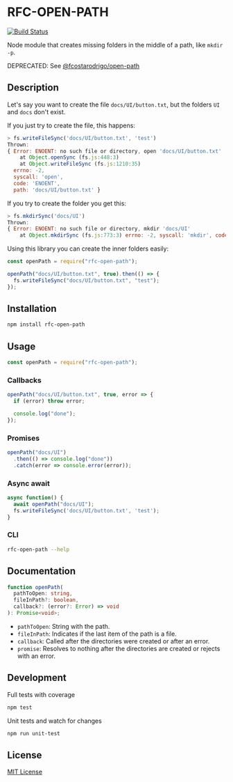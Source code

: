 # RFC-OPEN-PATH

[![Build Status](https://travis-ci.org/fcostarodrigo/rfc-open-path.svg?branch=master)](https://travis-ci.org/fcostarodrigo/rfc-open-path)

Node module that creates missing folders in the middle of a path, like `mkdir -p`.

DEPRECATED: See [@fcostarodrigo/open-path](https://www.npmjs.com/package/@fcostarodrigo/open-path)

## Description

Let's say you want to create the file `docs/UI/button.txt`, but the folders `UI` and `docs` don't exist.

If you just try to create the file, this happens:

```js
> fs.writeFileSync('docs/UI/button.txt', 'test')
Thrown:
{ Error: ENOENT: no such file or directory, open 'docs/UI/button.txt'
    at Object.openSync (fs.js:448:3)
    at Object.writeFileSync (fs.js:1210:35)
  errno: -2,
  syscall: 'open',
  code: 'ENOENT',
  path: 'docs/UI/button.txt' }
```

If you try to create the folder you get this:

```js
> fs.mkdirSync('docs/UI')
Thrown:
{ Error: ENOENT: no such file or directory, mkdir 'docs/UI'
    at Object.mkdirSync (fs.js:773:3) errno: -2, syscall: 'mkdir', code: 'ENOENT', path: 'docs/UI' }

```

Using this library you can create the inner folders easily:

```js
const openPath = require("rfc-open-path");

openPath("docs/UI/button.txt", true).then(() => {
  fs.writeFileSync("docs/UI/button.txt", "test");
});
```

## Installation

```bash
npm install rfc-open-path
```

## Usage

```js
const openPath = require("rfc-open-path");
```

### Callbacks

```js
openPath("docs/UI/button.txt", true, error => {
  if (error) throw error;

  console.log("done");
});
```

### Promises

```js
openPath("docs/UI")
  .then(() => console.log("done"))
  .catch(error => console.error(error));
```

### Async await

```js
async function() {
  await openPath("docs/UI");
  fs.writeFileSync('docs/UI/button.txt', 'test');
}
```

### CLI

```bash
rfc-open-path --help
```

## Documentation

```ts
function openPath(
  pathToOpen: string,
  fileInPath?: boolean,
  callback?: (error?: Error) => void
): Promise<void>;
```

- `pathToOpen`: String with the path.
- `fileInPath`: Indicates if the last item of the path is a file.
- `callback`: Called after the directories were created or after an error.
- `promise`: Resolves to nothing after the directories are created or rejects with an error.

## Development

Full tests with coverage

```bash
npm test
```

Unit tests and watch for changes

```bash
npm run unit-test
```

## License

[MIT License](http://www.opensource.org/licenses/mit-license.php)
